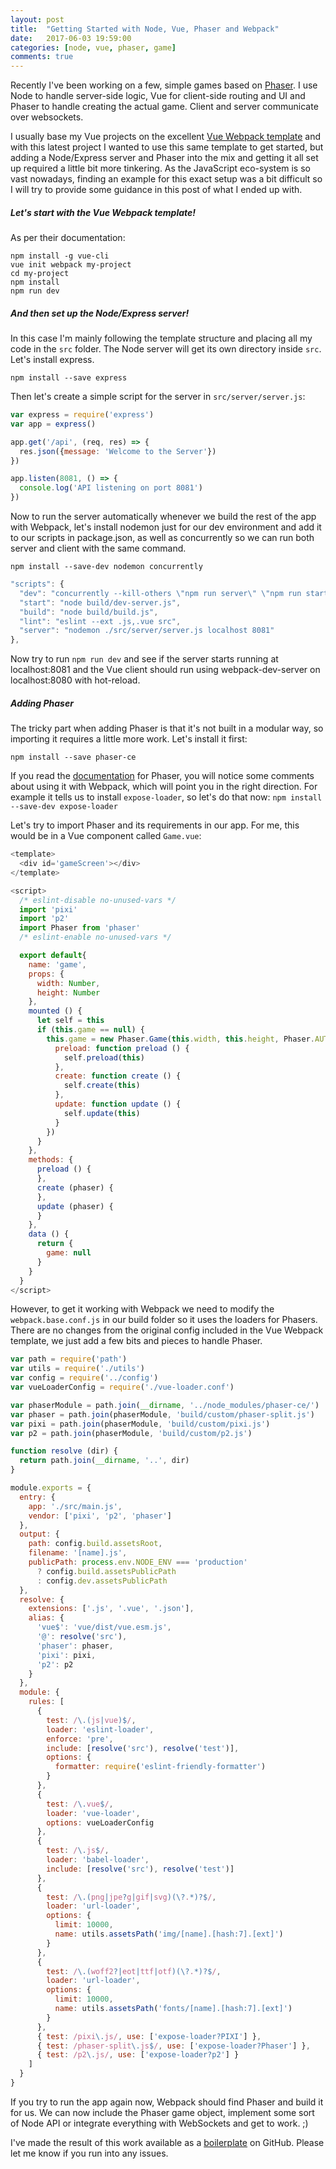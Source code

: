 ```yaml
---
layout: post
title:  "Getting Started with Node, Vue, Phaser and Webpack"
date:   2017-06-03 19:59:00
categories: [node, vue, phaser, game]
comments: true
---
```


Recently I've been working on a few, simple games based on [Phaser](http://phaser.io). I use Node to handle server-side logic, Vue for client-side routing and UI and Phaser to handle creating the actual game. Client and server communicate over websockets.

I usually base my Vue projects on the excellent [Vue Webpack template](https://github.com/vuejs-templates/webpack) and with this latest project I wanted to use this same template to get started, but adding a Node/Express server and Phaser into the mix and getting it all set up required a little bit more tinkering. As the JavaScript eco-system is so vast nowadays, finding an example for this exact setup was a bit difficult so I will try to provide some guidance in this post of what I ended up with.

##### Let's start with the Vue Webpack template!

As per their documentation:
```
npm install -g vue-cli
vue init webpack my-project
cd my-project
npm install
npm run dev
```

##### And then set up the Node/Express server!

In this case I'm mainly following the template structure and placing all my code in the `src` folder. The Node server will get its own directory inside `src`. Let's install express.

`npm install --save express`

Then let's create a simple script for the server in `src/server/server.js`:
``` javascript
var express = require('express')
var app = express()

app.get('/api', (req, res) => {
  res.json({message: 'Welcome to the Server'})
})

app.listen(8081, () => {
  console.log('API listening on port 8081')
})
```

Now to run the server automatically whenever we build the rest of the app with Webpack, let's install nodemon just for our dev environment and add it to our scripts in package.json, as well as concurrently so we can run both server and client with the same command.

`npm install --save-dev nodemon concurrently`

``` javascript
"scripts": {
  "dev": "concurrently --kill-others \"npm run server\" \"npm run start\"",
  "start": "node build/dev-server.js",
  "build": "node build/build.js",
  "lint": "eslint --ext .js,.vue src",
  "server": "nodemon ./src/server/server.js localhost 8081"
},
```

Now try to run `npm run dev` and see if the server starts running at localhost:8081 and the Vue client should run using webpack-dev-server on localhost:8080 with hot-reload.

##### Adding Phaser

The tricky part when adding Phaser is that it's not built in a modular way, so importing it requires a little more work. Let's install it first:

`npm install --save phaser-ce`

If you read the [documentation](https://github.com/photonstorm/phaser-ce) for Phaser, you will notice some comments about using it with Webpack, which will point you in the right direction. For example it tells us to install `expose-loader`, so let's do that now: `npm install --save-dev expose-loader`

Let's try to import Phaser and its requirements in our app. For me, this would be in a Vue component called `Game.vue`:

``` javascript
<template>
  <div id='gameScreen'></div>
</template>

<script>
  /* eslint-disable no-unused-vars */
  import 'pixi'
  import 'p2'
  import Phaser from 'phaser'
  /* eslint-enable no-unused-vars */

  export default{
    name: 'game',
    props: {
      width: Number,
      height: Number
    },
    mounted () {
      let self = this
      if (this.game == null) {
        this.game = new Phaser.Game(this.width, this.height, Phaser.AUTO, this.$el, {
          preload: function preload () {
            self.preload(this)
          },
          create: function create () {
            self.create(this)
          },
          update: function update () {
            self.update(this)
          }
        })
      }
    },
    methods: {
      preload () {
      },
      create (phaser) {
      },
      update (phaser) {
      }
    },
    data () {
      return {
        game: null
      }
    }
  }
</script>
```

However, to get it working with Webpack we need to modify the `webpack.base.conf.js` in our build folder so it uses the loaders for Phasers. There are no changes from the original config included in the Vue Webpack template, we just add a few bits and pieces to handle Phaser.

``` javascript
var path = require('path')
var utils = require('./utils')
var config = require('../config')
var vueLoaderConfig = require('./vue-loader.conf')

var phaserModule = path.join(__dirname, '../node_modules/phaser-ce/')
var phaser = path.join(phaserModule, 'build/custom/phaser-split.js')
var pixi = path.join(phaserModule, 'build/custom/pixi.js')
var p2 = path.join(phaserModule, 'build/custom/p2.js')

function resolve (dir) {
  return path.join(__dirname, '..', dir)
}

module.exports = {
  entry: {
    app: './src/main.js',
    vendor: ['pixi', 'p2', 'phaser']
  },
  output: {
    path: config.build.assetsRoot,
    filename: '[name].js',
    publicPath: process.env.NODE_ENV === 'production'
      ? config.build.assetsPublicPath
      : config.dev.assetsPublicPath
  },
  resolve: {
    extensions: ['.js', '.vue', '.json'],
    alias: {
      'vue$': 'vue/dist/vue.esm.js',
      '@': resolve('src'),
      'phaser': phaser,
      'pixi': pixi,
      'p2': p2
    }
  },
  module: {
    rules: [
      {
        test: /\.(js|vue)$/,
        loader: 'eslint-loader',
        enforce: 'pre',
        include: [resolve('src'), resolve('test')],
        options: {
          formatter: require('eslint-friendly-formatter')
        }
      },
      {
        test: /\.vue$/,
        loader: 'vue-loader',
        options: vueLoaderConfig
      },
      {
        test: /\.js$/,
        loader: 'babel-loader',
        include: [resolve('src'), resolve('test')]
      },
      {
        test: /\.(png|jpe?g|gif|svg)(\?.*)?$/,
        loader: 'url-loader',
        options: {
          limit: 10000,
          name: utils.assetsPath('img/[name].[hash:7].[ext]')
        }
      },
      {
        test: /\.(woff2?|eot|ttf|otf)(\?.*)?$/,
        loader: 'url-loader',
        options: {
          limit: 10000,
          name: utils.assetsPath('fonts/[name].[hash:7].[ext]')
        }
      },
      { test: /pixi\.js/, use: ['expose-loader?PIXI'] },
      { test: /phaser-split\.js$/, use: ['expose-loader?Phaser'] },
      { test: /p2\.js/, use: ['expose-loader?p2'] }
    ]
  }
}
```

If you try to run the app again now, Webpack should find Phaser and build it for us. We can now include the Phaser game object, implement some sort of Node API or integrate everything with WebSockets and get to work. ;)

I've made the result of this work available as a [boilerplate](https://github.com/sekl/node-vue-phaser-boilerplate) on GitHub. Please let me know if you run into any issues.
